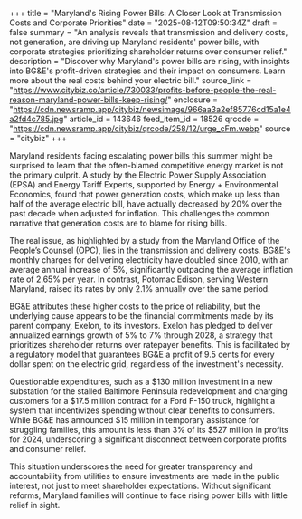+++
title = "Maryland's Rising Power Bills: A Closer Look at Transmission Costs and Corporate Priorities"
date = "2025-08-12T09:50:34Z"
draft = false
summary = "An analysis reveals that transmission and delivery costs, not generation, are driving up Maryland residents' power bills, with corporate strategies prioritizing shareholder returns over consumer relief."
description = "Discover why Maryland's power bills are rising, with insights into BG&E's profit-driven strategies and their impact on consumers. Learn more about the real costs behind your electric bill."
source_link = "https://www.citybiz.co/article/730033/profits-before-people-the-real-reason-maryland-power-bills-keep-rising/"
enclosure = "https://cdn.newsramp.app/citybiz/newsimage/966aa3a2ef85776cd15a1e4a2fd4c785.jpg"
article_id = 143646
feed_item_id = 18526
qrcode = "https://cdn.newsramp.app/citybiz/qrcode/258/12/urge_cFm.webp"
source = "citybiz"
+++

<p>Maryland residents facing escalating power bills this summer might be surprised to learn that the often-blamed competitive energy market is not the primary culprit. A study by the Electric Power Supply Association (EPSA) and Energy Tariff Experts, supported by Energy + Environmental Economics, found that power generation costs, which make up less than half of the average electric bill, have actually decreased by 20% over the past decade when adjusted for inflation. This challenges the common narrative that generation costs are to blame for rising bills.</p><p>The real issue, as highlighted by a study from the Maryland Office of the People’s Counsel (OPC), lies in the transmission and delivery costs. BG&E's monthly charges for delivering electricity have doubled since 2010, with an average annual increase of 5%, significantly outpacing the average inflation rate of 2.65% per year. In contrast, Potomac Edison, serving Western Maryland, raised its rates by only 2.1% annually over the same period.</p><p>BG&E attributes these higher costs to the price of reliability, but the underlying cause appears to be the financial commitments made by its parent company, Exelon, to its investors. Exelon has pledged to deliver annualized earnings growth of 5% to 7% through 2028, a strategy that prioritizes shareholder returns over ratepayer benefits. This is facilitated by a regulatory model that guarantees BG&E a profit of 9.5 cents for every dollar spent on the electric grid, regardless of the investment's necessity.</p><p>Questionable expenditures, such as a $130 million investment in a new substation for the stalled Baltimore Peninsula redevelopment and charging customers for a $17.5 million contract for a Ford F-150 truck, highlight a system that incentivizes spending without clear benefits to consumers. While BG&E has announced $15 million in temporary assistance for struggling families, this amount is less than 3% of its $527 million in profits for 2024, underscoring a significant disconnect between corporate profits and consumer relief.</p><p>This situation underscores the need for greater transparency and accountability from utilities to ensure investments are made in the public interest, not just to meet shareholder expectations. Without significant reforms, Maryland families will continue to face rising power bills with little relief in sight.</p>